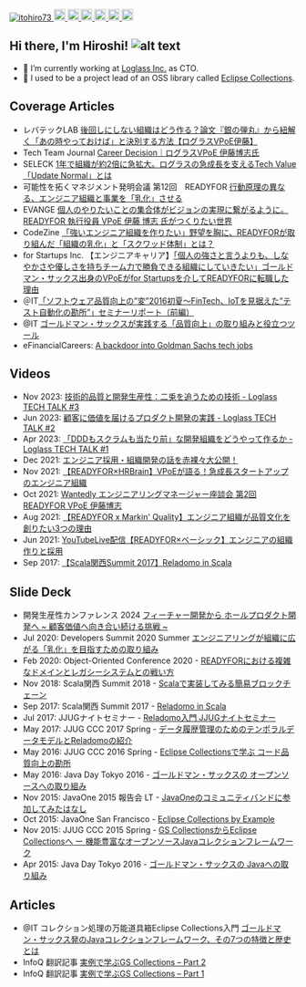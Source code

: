 <p align="left">
  <a href="https://github.com/itohiro73/itohiro73/">
    <img src="https://komarev.com/ghpvc/?username=yutkat" alt="itohiro73" />
  </a>
  <a href="http://twitter.com/itohiro73">
    <img height="20" src="https://img.shields.io/twitter/follow/itohiro73?label=Twitter&logo=twitter&style=flat" />
  </a>
  <a href="https://github.com/itohiro73">
    <img height="20" src="https://img.shields.io/github/followers/itohiro73?label=follow&logo=github&style=flat" />
  </a>
  <a href="https://www.reddit.com/user/itohiro73">
    <img height="20" src="https://img.shields.io/reddit/user-karma/combined/itohiro73?label=Reddit&logo=reddit&style=flat" />
  </a>
  <a href="https://stackoverflow.com/users/5649020/itohro">
    <img height="20" src="https://img.shields.io/stackexchange/stackoverflow/r/5649020?label=StackOverflow&logo=stack-overflow&style=flat" />
  </a>
  <a href="http://qiita.com/itohiro73">
    <img height="20" src="https://qiita-badge.apiapi.app/s/itohiro73/posts.svg" />
  </a>
  <//qiita.com/itohiro73">
    <img height="20" src="https://qiita-badge.apiapi.app/s/itohiro73/contributions.svg" />
  </a>
</p>

## Hi there, I'm Hiroshi! ![alt text](https://avatars.githubusercontent.com/u/2220637?s=16)

- 🔭 I’m currently working at [Loglass Inc.](https://www.loglass.jp/) as CTO.
- 🌱 I used to be a project lead of an OSS library called [Eclipse Collections]().

## Coverage Articles
- レバテックLAB [後回しにしない組織はどう作る？論文『銀の弾丸』から紐解く「あの時やっておけば」と決別する方法【ログラスVPoE伊藤】](https://levtech.jp/media/article/interview/detail_508/)
- Tech Team Journal [Career Decision｜ログラスVPoE 伊藤博志氏](https://ttj.paiza.jp/archives/2024/06/26/14069/)
- SELECK [1年で組織が約2倍に急拡大。ログラスの急成長を支えるTech Value「Update Normal」とは](https://seleck.cc/1648)
- 可能性を拓くマネジメント発明会議 第12回　READYFOR [行動原理の異なる、エンジニア組織と事業を「乳化」させる](https://www.recruit-ms.co.jp/issue/column/0000001080/)
- EVANGE [個人のやりたいことの集合体がビジョンの実現に繋がるように。READYFOR 執行役員 VPoE 伊藤 博志 氏がつくりたい世界](https://evange.jp/n/n85753e77b4f7)
- CodeZine [「強いエンジニア組織を作りたい」野望を胸に、READYFORが取り組んだ「組織の乳化」と「スクワッド体制」とは？](https://codezine.jp/article/detail/14021)
- for Startups Inc. 【エンジニアキャリア】[「個人の強さと言うよりも、しなやかさや優しさを持ちチーム力で勝負できる組織にしていきたい」ゴールドマン・サックス出身のVPoEがfor Startupsを介してREADYFORに転職した理由](https://www.wantedly.com/companies/forstartups/post_articles/213107)
- ＠IT[「ソフトウェア品質向上の”変”2016初夏～FinTech、IoTを見据えた”テスト自動化の勘所”」セミナーリポート（前編）](https://atmarkit.itmedia.co.jp/ait/articles/1607/21/news115.html)
- @IT [ゴールドマン・サックスが実践する「品質向上」の取り組みと役立つツール](https://atmarkit.itmedia.co.jp/ait/articles/1512/03/news163.html)
- eFinancialCareers: [A backdoor into Goldman Sachs tech jobs](https://www.efinancialcareers.jp/news/2017/04/how-to-get-a-tech-job-at-goldman-sachs)

## Videos
- Nov 2023: [技術的品質と開発生産性：二兎を追うための技術 - Loglass TECH TALK #3](https://www.youtube.com/watch?v=gFJcJI2u8E8)
- Jun 2023: [顧客に価値を届けるプロダクト開発の実践 - Loglass TECH TALK #2](https://www.youtube.com/watch?v=S53W7_LPiMQ)
- Apr 2023: [「DDDもスクラムも当たり前」な開発組織をどうやって作るか - Loglass TECH TALK #1](https://www.youtube.com/watch?v=IxQvELUvQgc)
- Dec 2021: [エンジニア採用・組織開発の話を赤裸々大公開！](https://www.youtube.com/watch?v=_ys9bN7RLyg)
- Nov 2021: [【READYFOR×HRBrain】VPoEが語る！急成長スタートアップのエンジニア組織](https://www.youtube.com/watch?v=AKooYOToIl8&t=2s)
- Oct 2021: [Wantedly エンジニアリングマネージャー座談会 第2回 READYFOR VPoE 伊藤博志](https://www.youtube.com/watch?v=muGTAhbsy-o)
- Aug 2021: [【READYFOR x Markin' Quality】エンジニア組織が品質文化を創りたい3つの理由](https://www.youtube.com/watch?v=GfqZKEjhfCk)
- Jun 2021: [YouTubeLive配信【READYFOR×ベーシック】エンジニアの組織作りと採用](https://www.youtube.com/watch?v=gAUzXIWTKpM&t=3s)
- Sep 2017: [【Scala関西Summit 2017】Reladomo in Scala](https://www.youtube.com/watch?v=HjCHaZsEodc)

## Slide Deck
- 開発生産性カンファレンス 2024 [フィーチャー開発から ホールプロダクト開発へ ~ 顧客価値へ向き合い続ける挑戦 ~](https://speakerdeck.com/itohiro73/huitiyakai-fa-kara-horupurodakutokai-fa-he-gu-ke-jia-zhi-hexiang-kihe-isok-kerutiao-zhan-at-itohiro73-number-kai-fa-sheng-chan-xing-con-findy)
- Jul 2020: Developers Summit 2020 Summer [エンジニアリングが組織に広がる「乳化」を目指すための取り組み](https://speakerdeck.com/itohiro73/enziniaringugazu-zhi-niguang-garu-ru-hua-womu-zhi-sutamefalsequ-rizu-mi-number-devsumi-number-devsumic)
- Feb 2020: Object-Oriented Conference 2020 - [READYFORにおける複雑なドメインとレガシーシステムとの戦い方](https://speakerdeck.com/itohiro73/readyforniokerufu-za-nadomeintoregasisisutemutofalsezhan-ifang)
- Nov 2018: Scala関西 Summit 2018 - [Scalaで実装してみる簡易ブロックチェーン](https://www.slideshare.net/itohiro73/scala-122624319)
- Sep 2017: Scala関西 Summit 2017 - [Reladomo in Scala](https://www.slideshare.net/itohiro73/reladomo-in-scala-scalaks)
- Jul 2017: JJUGナイトセミナー - [Reladomo入門 JJUGナイトセミナー](https://www.slideshare.net/itohiro73/reladomo-jjug-jjug)
- May 2017: JJUG CCC 2017 Spring - [データ履歴管理のためのテンポラルデータモデルとReladomoの紹介](https://www.slideshare.net/itohiro73/jjug-ccc-2017-spring-bitemporal-data-modeling-and-reladomo)
- May 2016: JJUG CCC 2016 Spring - [Eclipse Collectionsで学ぶ
コード品質向上の勘所](https://drive.google.com/file/d/1yQ_2HjelVpgRY5Tba5_LDLQ0O8FnyJ-s/view?usp=share_link)
- May 2016: Java Day Tokyo 2016 - [ゴールドマン・サックスの
オープンソースへの取り組み](https://drive.google.com/file/d/1ySmkfvzrxBcABijhFYa-6L6XsoCyxN_5/view?usp=share_link)
- Nov 2015: JavaOne 2015 報告会 LT - [JavaOneのコミュニティバンドに参加してみたはなし](https://www.slideshare.net/itohiro73/javaone-56075642)
- Oct 2015: JavaOne San Francisco - [Eclipse Collections by Example](https://docs.huihoo.com/javaone/2015/CON10915-Eclipse-Collections-by-Example.pdf)
- Nov 2015: JJUG CCC 2015 Spring - [GS CollectionsからEclipse Collectionsへ ー 機能豊富なオープンソースJavaコレクションフレームワーク](https://drive.google.com/file/d/1yI8CNl3Rji8gm3UfnLcl73Wbk0WkfhP3/view?usp=share_link)
- Apr 2015: Java Day Tokyo 2016 - [ゴールドマン・サックスの
Javaへの取り組み](https://drive.google.com/file/d/1yHOE7wibkezBwkvlkEmZWDZpmBziy1Vz/view?usp=share_link)


## Articles
- @IT コレクション処理の万能道具箱Eclipse Collections入門 [ゴールドマン・サックス発のJavaコレクションフレームワーク、その7つの特徴と歴史とは](https://atmarkit.itmedia.co.jp/ait/articles/1608/05/news019.html)
- InfoQ 翻訳記事 [実例で学ぶGS Collections – Part 2](https://www.infoq.com/jp/articles/GS-Collections-by-Example-2/)
- InfoQ 翻訳記事 [実例で学ぶGS Collections – Part 1](https://www.infoq.com/jp/articles/GS-Collections-by-Example-1/)


<!--
**itohiro73/itohiro73** is a ✨ _special_ ✨ repository because its `README.md` (this file) appears on your GitHub profile.

Here are some ideas to get you started:

- 🔭 I’m currently working on ...
- 🌱 I’m currently learning ...
- 👯 I’m looking to collaborate on ...
- 🤔 I’m looking for help with ...
- 💬 Ask me about ...
- 📫 How to reach me: ...
- 😄 Pronouns: ...
- ⚡ Fun fact: ...
-->
